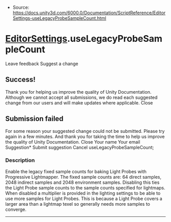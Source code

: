 * Source: https://docs.unity3d.com/6000.0/Documentation/ScriptReference/EditorSettings-useLegacyProbeSampleCount.html

#  [EditorSettings](https://docs.unity3d.com/6000.0/Documentation/ScriptReference/EditorSettings.html).useLegacyProbeSampleCount
Leave feedback
Suggest a change
## Success!
Thank you for helping us improve the quality of Unity Documentation. Although we cannot accept all submissions, we do read each suggested change from our users and will make updates where applicable.
Close
## Submission failed
For some reason your suggested change could not be submitted. Please <a>try again</a> in a few minutes. And thank you for taking the time to help us improve the quality of Unity Documentation.
Close
Your name Your email Suggestion* Submit suggestion
Cancel
useLegacyProbeSampleCount; 
### Description
Enable the legacy fixed sample counts for baking Light Probes with Progressive Lightmapper.
The fixed sample counts are: 64 direct samples, 2048 indirect samples and 2048 environment samples. Disabling this ties the Light Probe sample counts to the sample counts specified for lightmaps. When disabled a multiplier is provided in the lighting settings to be able to use more samples for Light Probes. This is because a Light Probe covers a larger area than a lightmap texel so generally needs more samples to converge.
* * *
